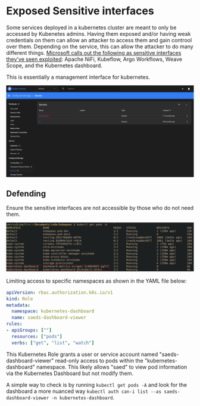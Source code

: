 # Exposed Sensitive interfaces
Some services deployed in a kubernetes cluster are meant to only be accessed by Kubenetes admins. Having them exposed and/or having weak credentials on them can allow an attacker to access them and gain controol over them. Depending on the service, this can allow the attacker to do many different things. [Microsoft calls out the following as sensitive interfaces they've seen exploited](https://www.microsoft.com/en-us/security/blog/2021/03/23/secure-containerized-environments-with-updated-threat-matrix-for-kubernetes/): Apache NiFi, Kubeflow, Argo Workflows, Weave Scope, and the Kubernetes dashboard.

This is essentially a management interface for kubernetes.

![](../images/Pasted%20image%2020240328225334.png)

## Defending
Ensure the sensitive interfaces are not accessible by those who do not need them.

![](../images/Pasted%20image%2020240328225356.png)

Limiting access to specific namespaces as shown in the YAML file below:

```yaml
apiVersion: rbac.authorization.k8s.io/v1
kind: Role
metadata:
  namespace: kubernetes-dashboard
  name: saeds-dashboard-viewer
rules:
- apiGroups: [""]
  resources: ["pods"]
  verbs: ["get", "list", "watch"]
```
This Kubernetes Role grants a user or service account named "saeds-dashboard-viewer" read-only access to pods within the "kubernetes-dashboard" namespace. This likely allows "saed" to view pod information via the Kubernetes Dashboard but not modify them.

 A simple way to check is by running `kubectl get pods -A` and look for the dashboard a more nuanced way `kubectl auth can-i list --as saeds-dashboard-viewer -n kubernetes-dashboard`.
